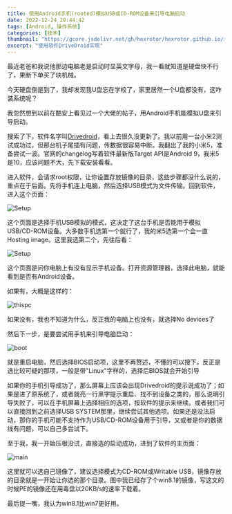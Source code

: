 ```yaml
---
title: 使用Android手机(rooted)模拟USB或CD-ROM设备来引导电脑启动
date: 2022-12-24 20:44:42
tags: [Android, 操作系统]
categories: [技术]
thumbnail: "https://gcore.jsdelivr.net/gh/hexrotor/hexrotor.github.io/images/post_imgs/drivedroid_setup.jpg"
excerpt: "使用软件DriveDroid实现"
---
```


最近老爸和我说他那边电脑老是启动时显英文字母，我一看就知道是硬盘快不行了，果断下单买了块机械。

今天硬盘倒是到了，我却发现我U盘忘在学校了，家里居然一个U盘都没有，这咋装系统呢？

我忽然想到以前在酷安上看见过一个大佬的帖子，用Android手机能模拟U盘来引导启动。

搜索了下，软件名字叫[Drivedroid](https://www.drivedroid.io/)，看上去很久没更新了。我以前用一台小米2测试成功过，但那台机子尾插有问题，传数据很容易中断。我翻出了我的小米5，准备尝试一波。官网的changelog写着软件最新版Target API是Android 9，我米5是10，应该问题不大，先下载安装看看。

进入软件，会请求root权限，让你设置存放镜像的目录，这些步骤都没什么说的，重点在于后面。先将手机连上电脑，然后选择USB模式为文件传输。回到软件，进入这个页面：

![Setup](https://gcore.jsdelivr.net/gh/hexrotor/hexrotor.github.io/images/post_imgs/drivedroid_setup.jpg)

这个页面是选择手机USB模拟的模式，这决定了这台手机是否能用于模拟USB/CD-ROM设备。大多数手机选第一个就行了，我的米5选第一个会一直Hosting image。这里我选第二个，先往后看：

![Setup](https://gcore.jsdelivr.net/gh/hexrotor/hexrotor.github.io/images/post_imgs/drivedroid_setup2.jpg)

这个页面是问你电脑上有没有显示手机设备。打开资源管理器，选择此电脑，就能看到是否有Android设备。

如果有，大概是这样的：

![thispc](https://gcore.jsdelivr.net/gh/hexrotor/hexrotor.github.io/images/post_imgs/thispc.jpg)

如果没有，我也不知道为什么，反正我的电脑上也没有，就选择No devices了

然后下一步，是要尝试用手机来引导电脑启动：

![boot](https://gcore.jsdelivr.net/gh/hexrotor/hexrotor.github.io/images/post_imgs/drivedroid_setup3.jpg)

就是重启电脑，然后选择BIOS启动项，这里不再赘述，不懂的可以搜下。反正是选比较可疑的那项，一般是带"Linux"字样的，选择后BIOS就会开始引导

如果你的手机引导成功了，那么屏幕上应该会出现Drivedroid的提示说成功了；如果是进了原系统了，或者就亮一行黑字提示重启、找不到设备之类的，那么说明引导失败了，可以在手机屏幕上选择相应的选项，按软件的提示来继续。或者我们可以直接回到之前选择USB SYSTEM那里，继续尝试其他选项。如果还是没法启动，那你的手机可能不支持作为USB/CD-ROM设备用于引导，又或者是你的数据线有问题，可以自己多尝试下。

至于我，我一开始压根没试，直接选的启动成功，进到了软件的主页面：

![main](https://gcore.jsdelivr.net/gh/hexrotor/hexrotor.github.io/images/post_imgs/drivedroid_main.jpg)

这里就可以选自己镜像了，建议选择模式为CD-ROM或Writable USB，镜像存放的目录就是一开始让你选的那个目录。图中我已经存了个win8.1的镜像，写这文的时候PE的镜像还在用毒盘以20KB/s的速率下载着。

最后提一嘴，我认为win8.1比win7更好用。